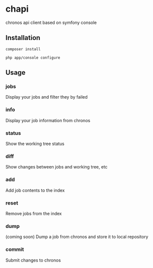 # chapi
chronos api client based on symfony console

## Installation

```Shell
composer install
``` 

```Shell
php app/console configure 
```

## Usage

### jobs
Display your jobs and filter they by failed

### info
Display your job information from chronos

### status
Show the working tree status

### diff
Show changes between jobs and working tree, etc

### add
Add job contents to the index
 
### reset 
Remove jobs from the index

### dump
(coming soon)
Dump a job from chronos and store it to local repository

### commit
Submit changes to chronos